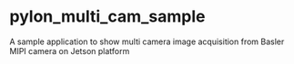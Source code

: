 # pylon_multi_cam_sample
A sample application to show multi camera image acquisition from Basler MIPI camera on Jetson platform
